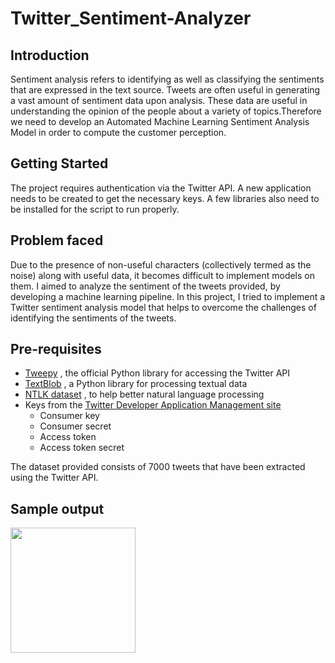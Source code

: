 # Twitter_Sentiment-Analyzer

## Introduction 

Sentiment analysis refers to identifying as well as classifying the sentiments that are expressed in the text source. Tweets are often useful in generating a vast amount of sentiment data upon analysis. These data are useful in understanding the opinion of the people about a variety of topics.Therefore we need to develop an Automated Machine Learning Sentiment Analysis Model in order to compute the customer perception.

## Getting Started 
The project requires authentication via the Twitter API. A new application needs to be created to get the necessary keys. A few libraries also need to be installed for the script to run properly.

## Problem faced
Due to the presence of non-useful characters (collectively termed as the noise) along with useful data, it becomes difficult to implement models on them. I aimed to analyze the sentiment of the tweets provided, by developing a machine learning pipeline.
In this project, I tried to implement a Twitter sentiment analysis model that helps to overcome the challenges of identifying the sentiments of the tweets. 

## Pre-requisites 

* [Tweepy](https://www.tweepy.org/) , the official Python library for accessing the Twitter API 
* [TextBlob](https://textblob.readthedocs.io/en/dev/) , a Python library for processing textual data 
* [NTLK dataset](https://www.nltk.org/) , to help better natural language processing 
* Keys from the [Twitter Developer Application Management site](https://twitter.com/i/flow/login?input_flow_data=%7B%22requested_variant%22%3A%22eyJyZWRpcmVjdF9hZnRlcl9sb2dpbiI6Imh0dHBzOi8vZGV2ZWxvcGVyLnR3aXR0ZXIuY29tL2FwcHMifQ%3D%3D%22%7D)
   * Consumer key 
   * Consumer secret 
   * Access token 
   * Access token secret 

The dataset provided consists of 7000 tweets that have been extracted using the Twitter API.

## Sample output 
<img src="/https://github.com/darpankhanna/Twitter_Sentiment-Analyzer/blob/main/sentiment_analysis%20_result.png" width="200"/>



